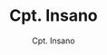 ---
layout: author
title: "Cpt. Insano"
meta: "Owner"
categories: authors
image: https://lh3.googleusercontent.com/cttUE9BUVeEnmYS86OFgHVL-91mCNOh4ptKPwQaCO3FDPo8EVYWCVmOqTbphFJDTPyLzP3bT3U35TTrbWMLi=w1680-h944-rw
author: Cpt. Insano
comments: true
about: "Masters student, blue collar worker by day REZ maniac by night."
accomplishments: "Placed high in various high profile duel links tournaments, REZD deck expert on duel links meta discord, team leader of season 1 championship team of team wars, Creeping Death."
---
